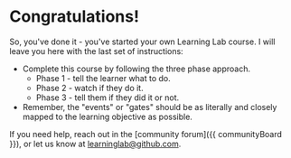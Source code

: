 # Congratulations!

So, you've done it - you've started your own Learning Lab course. I will leave you here with the last set of instructions:
- Complete this course by following the three phase approach. 
  - Phase 1 - tell the learner what to do.
  - Phase 2 - watch if they do it.
  - Phase 3 - tell them if they did it or not.
- Remember, the "events" or "gates" should be as literally and closely mapped to the learning objective as possible.

If you need help, reach out in the [community forum]({{ communityBoard }}), or let us know at learninglab@github.com.